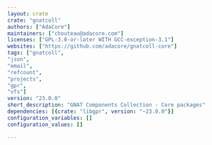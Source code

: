 ```yaml
---
layout: crate
crate: "gnatcoll"
authors: ["AdaCore"]
maintainers: ["chouteau@adacore.com"]
licenses: ["GPL-3.0-or-later WITH GCC-exception-3.1"]
websites: ["https://github.com/adacore/gnatcoll-core"]
tags: ["gnatcoll",
"json",
"email",
"refcount",
"projects",
"gpr",
"vfs"]
version: "23.0.0"
short_description: "GNAT Components Collection - Core packages"
dependencies: [{crate: "libgpr", version: "~23.0.0"}]
configuration_variables: []
configuration_values: []

---
```



